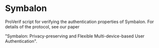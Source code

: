 # Symbalon

ProVerif script for verifying the authentication properties of
Symbalon. For details of the protocol, see our paper

"Symbalon: Privacy-preserving and Flexible Multi-device-based User Authentication".
